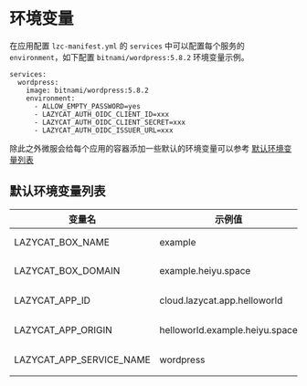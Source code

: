 <!--
 * @Author: Bin
 * @Date: 2024-11-18
 * @FilePath: /lzc-developer-doc/docs/advanced-envs.md
-->
# 环境变量

在应用配置 `lzc-manifest.yml` 的 `services` 中可以配置每个服务的 `environment`，如下配置 `bitnami/wordpress:5.8.2` 环境变量示例。

```
services:
  wordpress:
    image: bitnami/wordpress:5.8.2
    environment:
      - ALLOW_EMPTY_PASSWORD=yes
      - LAZYCAT_AUTH_OIDC_CLIENT_ID=xxx
      - LAZYCAT_AUTH_OIDC_CLIENT_SECRET=xxx
      - LAZYCAT_AUTH_OIDC_ISSUER_URL=xxx
```

除此之外微服会给每个应用的容器添加一些默认的环境变量可以参考 [默认环境变量列表](#默认环境变量列表)

## 默认环境变量列表
| 变量名 | 示例值 | 描述 |
| -- | -- | -- |
| LAZYCAT_BOX_NAME | example | boxName 微服名称 |
| LAZYCAT_BOX_DOMAIN | example.heiyu.space | boxDomain 微服域名 |
| LAZYCAT_APP_ID | cloud.lazycat.app.helloworld | package 应用 ID |
| LAZYCAT_APP_ORIGIN | helloworld.example.heiyu.space | appDomain 应用域名 |
| LAZYCAT_APP_SERVICE_NAME | wordpress | services 服务名 |
